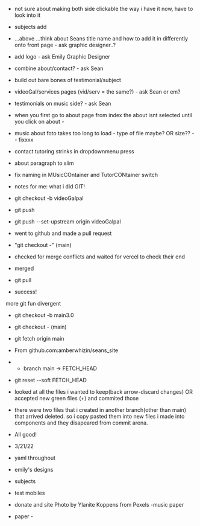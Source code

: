 
 - not sure about making both side clickable the way i have it now, have to look into it
 - subjects add
 - ...above ...think about Seans title name and how to add it in differently onto front page - ask graphic designer..?
 - add logo - ask Emily Graphic Designer
 - combine about/contact? - ask Sean
 - build out bare bones of testimonial/subject
 - videoGal/services pages (vid/serv = the same?) - ask Sean or em?
  - testimonials on music side? - ask Sean
 - when you first go to about page from index the about isnt selected until you click on about - 
 - music about foto takes too long to load - type of file maybe? OR size?? -- fixxxx
 - contact tutoring strinks in dropdownmenu press
 - about paragraph to slim
 - fix naming in MUsicCOntainer and TutorCONtainer switch
  - notes for me:
  what i did GIT!

  - git checkout -b videoGalpal
  - git push
  - git push --set-upstream origin videoGalpal
  - went to github and made a pull request
  - "git checkout -"  (main)
  - checked for merge conflicts and waited for vercel to check their end
  - merged
  - git pull
  - success!

  more git fun divergent 
  - git checkout -b main3.0
  - git checkout - (main)
  - git fetch origin main
   - From github.com:amberwhizin/seans_site
   -  * branch            main       -> FETCH_HEAD
  -  git reset --soft FETCH_HEAD
  - looked at all the files i wanted to keep(back arrow-discard changes) OR accepted new green files (+) and commited those
  - there were two files that i created in another branch(other than main) that arrived deleted. so i copy pasted them into new files i made into components and they disapeared from commit arena.
  - All good!
  

 - 3/21/22
 - yaml throughout
 - emily's designs
 - subjects
 - test mobiles

 - donate and site Photo by Ylanite Koppens from Pexels -music paper
 - paper - 